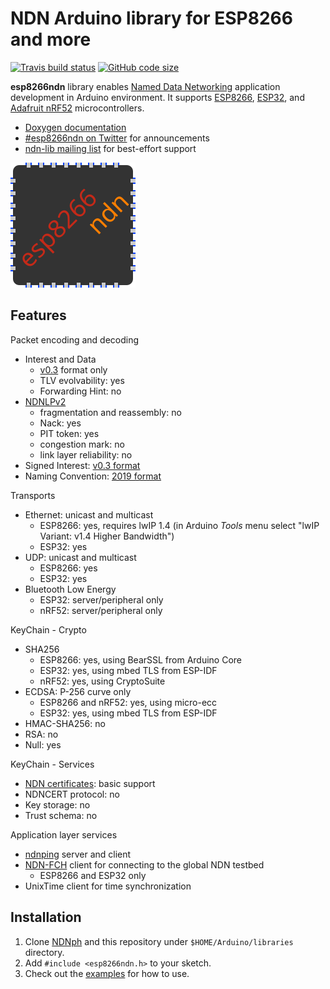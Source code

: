 # NDN Arduino library for ESP8266 and more

[![Travis build status](https://img.shields.io/travis/com/yoursunny/esp8266ndn?style=flat)](https://travis-ci.com/github/yoursunny/esp8266ndn) [![GitHub code size](https://img.shields.io/github/languages/code-size/yoursunny/esp8266ndn?style=flat)](https://github.com/yoursunny/esp8266ndn)

**esp8266ndn** library enables [Named Data Networking](https://named-data.net/) application development in Arduino environment. It supports [ESP8266](https://github.com/esp8266/Arduino), [ESP32](https://github.com/espressif/arduino-esp32), and [Adafruit nRF52](https://github.com/adafruit/Adafruit_nRF52_Arduino) microcontrollers.

* [Doxygen documentation](https://esp8266ndn.ndn.today/)
* [#esp8266ndn on Twitter](https://twitter.com/hashtag/esp8266ndn) for announcements
* [ndn-lib mailing list](https://www.lists.cs.ucla.edu/mailman/listinfo/ndn-lib) for best-effort support

![esp8266ndn logo](docs/logo.svg)

## Features

Packet encoding and decoding

* Interest and Data
  * [v0.3](https://named-data.net/doc/NDN-packet-spec/0.3/) format only
  * TLV evolvability: yes
  * Forwarding Hint: no
* [NDNLPv2](https://redmine.named-data.net/projects/nfd/wiki/NDNLPv2)
  * fragmentation and reassembly: no
  * Nack: yes
  * PIT token: yes
  * congestion mark: no
  * link layer reliability: no
* Signed Interest: [v0.3 format](https://named-data.net/doc/NDN-packet-spec/0.3/signed-interest.html)
* Naming Convention: [2019 format](https://named-data.net/publications/techreports/ndn-tr-22-2-ndn-memo-naming-conventions/)

Transports

* Ethernet: unicast and multicast
  * ESP8266: yes, requires lwIP 1.4 (in Arduino *Tools* menu select "lwIP Variant: v1.4 Higher Bandwidth")
  * ESP32: yes
* UDP: unicast and multicast
  * ESP8266: yes
  * ESP32: yes
* Bluetooth Low Energy
  * ESP32: server/peripheral only
  * nRF52: server/peripheral only

KeyChain - Crypto

* SHA256
  * ESP8266: yes, using BearSSL from Arduino Core
  * ESP32: yes, using mbed TLS from ESP-IDF
  * nRF52: yes, using CryptoSuite
* ECDSA: P-256 curve only
  * ESP8266 and nRF52: yes, using micro-ecc
  * ESP32: yes, using mbed TLS from ESP-IDF
* HMAC-SHA256: no
* RSA: no
* Null: yes

KeyChain - Services

* [NDN certificates](https://named-data.net/doc/ndn-cxx/0.7.0/specs/certificate-format.html): basic support
* NDNCERT protocol: no
* Key storage: no
* Trust schema: no

Application layer services

* [ndnping](https://github.com/named-data/ndn-tools/tree/master/tools/ping) server and client
* [NDN-FCH](https://github.com/named-data/NDN-FCH) client for connecting to the global NDN testbed
  * ESP8266 and ESP32 only
* UnixTime client for time synchronization

## Installation

1. Clone [NDNph](https://github.com/yoursunny/NDNph) and this repository under `$HOME/Arduino/libraries` directory.
2. Add `#include <esp8266ndn.h>` to your sketch.
3. Check out the [examples](examples/) for how to use.
